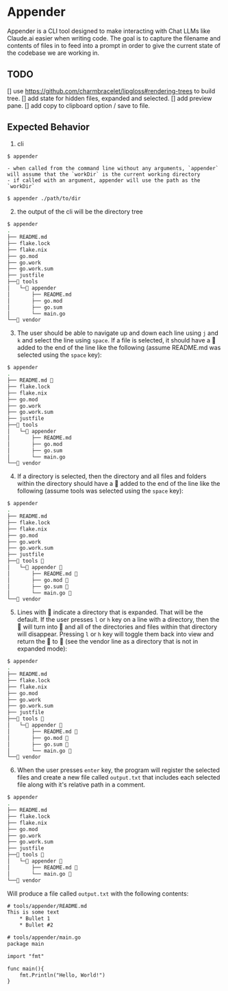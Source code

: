 # Appender

Appender is a CLI tool designed to make interacting with Chat LLMs like Claude.ai easier when writing code.
The goal is to capture the filename and contents of files in to feed into a prompt in order to give the current state of the codebase we are working in.

## TODO
[] use https://github.com/charmbracelet/lipgloss#rendering-trees to build tree.
[] add state for hidden files, expanded and selected.
[] add preview pane.
[] add copy to clipboard option / save to file.

## Expected Behavior

1. cli

```sh
$ appender
```

    - when called from the command line without any arguments, `appender` will assume that the `workDir` is the current working directory
    - if called with an argument, appender will use the path as the `workDir`

```sh
$ appender ./path/to/dir
```

2. the output of the cli will be the directory tree

```sh
$ appender
.
├── README.md
├── flake.lock
├── flake.nix
├── go.mod
├── go.work
├── go.work.sum
├── justfile
├──󱞣 tools
│   └─󱞣 appender
│       ├── README.md
│       ├── go.mod
│       ├── go.sum
│       └── main.go
└── vendor
```

3. The user should be able to navigate up and down each line using `j` and `k` and select the line using `space`. If a file is selected, it should have a  added to the end of the line like the following (assume README.md was selected using the `space` key):

```sh
$ appender
.
├── README.md 
├── flake.lock
├── flake.nix
├── go.mod
├── go.work
├── go.work.sum
├── justfile
├──󱞣 tools
│   └─󱞣 appender
│       ├── README.md
│       ├── go.mod
│       ├── go.sum
│       └── main.go
└── vendor
```

4. If a directory is selected, then the directory and all files and folders within the directory should have a  added to the end of the line like the following (assume tools was selected using the `space` key):

```sh
$ appender
.
├── README.md
├── flake.lock
├── flake.nix
├── go.mod
├── go.work
├── go.work.sum
├── justfile
├──󱞣 tools 
│   └─󱞣 appender 
│       ├── README.md 
│       ├── go.mod 
│       ├── go.sum 
│       └── main.go 
└── vendor
```

5. Lines with 󱞣 indicate a directory that is expanded. That will be the default. If the user presses `l` or `h` key on a line with a directory, then the 󱞣 will turn into  and all of the directories and files within that directory will disappear. Pressing `l` or `h` key will toggle them back into view and return the  to 󱞣 (see the vendor line as a directory that is not in expanded mode):

```sh
$ appender
.
├── README.md
├── flake.lock
├── flake.nix
├── go.mod
├── go.work
├── go.work.sum
├── justfile
├──󱞣 tools 
│   └─󱞣 appender 
│       ├── README.md 
│       ├── go.mod 
│       ├── go.sum 
│       └── main.go 
└── vendor
```
6. When the user presses `enter` key, the program will register the selected files and create a new file called `output.txt` that includes each selected file along with it's relative path in a comment.
```sh
$ appender
.
├── README.md
├── flake.lock
├── flake.nix
├── go.mod
├── go.work
├── go.work.sum
├── justfile
├──󱞣 tools 
│   └─󱞣 appender 
│       ├── README.md 
│       └── main.go 
└── vendor
```
Will produce a file called `output.txt` with the following contents:
```txt
# tools/appender/README.md
This is some text
    * Bullet 1
    * Bullet #2

# tools/appender/main.go
package main

import "fmt"

func main(){
    fmt.Println("Hello, World!")
}
```
